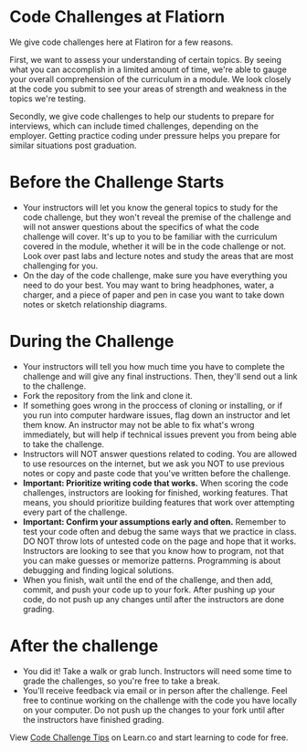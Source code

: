 # Code Challenges at Flatiorn

We give code challenges here at Flatiron for a few reasons. 

First, we want to assess your understanding of certain topics. By seeing what you can accomplish in a limited amount of time, we're able to gauge your overall comprehension of the curriculum in a module. We look closely at the code you submit to see your areas of strength and weakness in the topics we're testing. 

Secondly, we give code challenges to help our students to prepare for interviews, which can include timed challenges, depending on the employer. Getting practice coding under pressure helps you prepare for similar situations post graduation. 

# Before the Challenge Starts
  - Your instructors will let you know the general topics to study for the code challenge, but they won't reveal the premise of the challenge and will not answer questions about the specifics of what the code challenge will cover. It's up to you to be familiar with the curriculum covered in the module, whether it will be in the code challenge or not. Look over past labs and lecture notes and study the areas that are most challenging for you.   
  - On the day of the code challenge, make sure you have everything you need to do your best. You may want to bring headphones, water, a charger, and a piece of paper and pen in case you want to take down notes or sketch relationship diagrams.
  
# During the Challenge
  - Your instructors will tell you how much time you have to complete the challenge and will give any final instructions. Then, they'll send out a link to the challenge.
  - Fork the repository from the link and clone it. 
  - If something goes wrong in the proccess of cloning or installing, or if you run into computer hardware issues, flag down an instructor and let them know. An instructor may not be able to fix what's wrong immediately, but will help if technical issues prevent you from being able to take the challenge.
  - Instructors will NOT answer questions related to coding. You are allowed to use resources on the internet, but we ask you NOT to use previous notes or copy and paste code that you've written before the challenge. 
  - **Important: Prioritize writing code that works.** When scoring the code challenges, instructors are looking for finished, working features. That means, you should prioritize building features that work over attempting every part of the challenge. 
  - **Important: Confirm your assumptions early and often.** Remember to test your code often and debug the same ways that we practice in class. DO NOT throw lots of untested code on the page and hope that it works. Instructors are looking to see that you know how to program, not that you can make guesses or memorize patterns. Programming is about debugging and finding logical solutions.
  - When you finish, wait until the end of the challenge, and then add, commit, and push your code up to your fork. After pushing up your code, do not push up any changes until after the instructors are done grading.
  
# After the challenge
  - You did it! Take a walk or grab lunch. Instructors will need some time to grade the challenges, so you're free to take a break. 
  - You'll receive feedback via email or in person after the challenge. Feel free to continue working on the challenge with the code you have locally on your computer. Do not push up the changes to your fork until after the instructors have finished grading. 
  
  

<p class='util--hide'>View <a href='https://learn.co/lessons/code-challenge-tips'>Code Challenge Tips</a> on Learn.co and start learning to code for free.</p>
